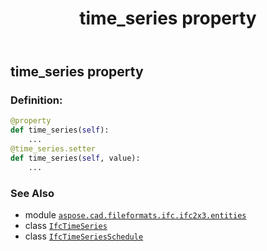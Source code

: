 ﻿---
title: time_series property
second_title: Aspose.CAD for Python via .NET API References
description: 
type: docs
weight: 110
url: /python-net/aspose.cad.fileformats.ifc.ifc2x3.entities/ifctimeseriesschedule/time_series/
is_root: false
---

## time_series property

### Definition:
```python
@property
def time_series(self):
    ...
@time_series.setter
def time_series(self, value):
    ...
```

### See Also
* module [`aspose.cad.fileformats.ifc.ifc2x3.entities`](../../)
* class [`IfcTimeSeries`](/cad/python-net/aspose.cad.fileformats.ifc.ifc2x3.entities/ifctimeseries)
* class [`IfcTimeSeriesSchedule`](/cad/python-net/aspose.cad.fileformats.ifc.ifc2x3.entities/ifctimeseriesschedule)
